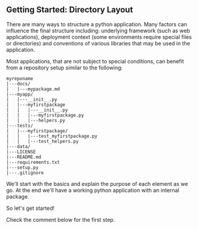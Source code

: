 <!-- GETTING STARTED -->
## Getting Started: Directory Layout

There are many ways to structure a python application.  Many factors can influence the final structure including: underlying framework (such as web applications), deployment context (some environments require special files or directories) and conventions of various libraries that may be used in the application.

Most applications, that are not subject to special conditions, can benefit from a repository setup similar to the following:

```
myreponame
|---docs/
|   |---mypackage.md      
|---myapp/
|   |---__init__.py
|   |---myfirstpackage
|   |   |---__init__.py
|   |   |---myfirstpackage.py
|   |   |---helpers.py
|---tests/
|   |---myfirstpackage/
|   |   |---test_myfirstpackage.py
|   |   |---test_helpers.py
|---data/
|---LICENSE
|---README.md
|---requirements.txt
|---setup.py
|---.gitignore
```

We'll start with the basics and explain the purpose of each element as we go.  At the end we'll have a working python application with an internal package.

So let's get started!  

Check the comment below for the first step.